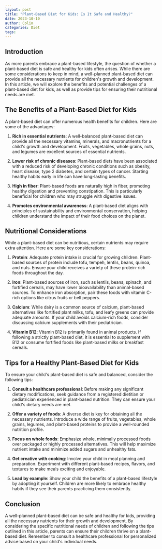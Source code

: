 ```yaml
---
layout: post
title: "Plant-Based Diet for Kids: Is It Safe and Healthy?"
date: 2023-10-10
author: Colin
categories: Diet
tags: 
---
```


## Introduction

As more parents embrace a plant-based lifestyle, the question of whether a plant-based diet is safe and healthy for kids often arises. While there are some considerations to keep in mind, a well-planned plant-based diet can provide all the necessary nutrients for children's growth and development. In this article, we will explore the benefits and potential challenges of a plant-based diet for kids, as well as provide tips for ensuring their nutritional needs are met.

## The Benefits of a Plant-Based Diet for Kids

A plant-based diet can offer numerous health benefits for children. Here are some of the advantages:

1. **Rich in essential nutrients**: A well-balanced plant-based diet can provide all the necessary vitamins, minerals, and macronutrients for a child's growth and development. Fruits, vegetables, whole grains, nuts, and legumes are excellent sources of essential nutrients.

2. **Lower risk of chronic diseases**: Plant-based diets have been associated with a reduced risk of developing chronic conditions such as obesity, heart disease, type 2 diabetes, and certain types of cancer. Starting healthy habits early in life can have long-lasting benefits.

3. **High in fiber**: Plant-based foods are naturally high in fiber, promoting healthy digestion and preventing constipation. This is particularly beneficial for children who may struggle with digestive issues.

4. **Promotes environmental awareness**: A plant-based diet aligns with principles of sustainability and environmental conservation, helping children understand the impact of their food choices on the planet.

## Nutritional Considerations

While a plant-based diet can be nutritious, certain nutrients may require extra attention. Here are some key considerations:

1. **Protein**: Adequate protein intake is crucial for growing children. Plant-based sources of protein include tofu, tempeh, lentils, beans, quinoa, and nuts. Ensure your child receives a variety of these protein-rich foods throughout the day.

2. **Iron**: Plant-based sources of iron, such as lentils, beans, spinach, and fortified cereals, may have lower bioavailability than animal-based sources. To enhance iron absorption, pair these foods with vitamin C-rich options like citrus fruits or bell peppers.

3. **Calcium**: While dairy is a common source of calcium, plant-based alternatives like fortified plant milks, tofu, and leafy greens can provide adequate amounts. If your child avoids calcium-rich foods, consider discussing calcium supplements with their pediatrician.

4. **Vitamin B12**: Vitamin B12 is primarily found in animal products. If following a strictly plant-based diet, it is essential to supplement with B12 or consume fortified foods like plant-based milks or breakfast cereals.

## Tips for a Healthy Plant-Based Diet for Kids

To ensure your child's plant-based diet is safe and balanced, consider the following tips:

1. **Consult a healthcare professional**: Before making any significant dietary modifications, seek guidance from a registered dietitian or pediatrician experienced in plant-based nutrition. They can ensure your child's dietary needs are met.

2. **Offer a variety of foods**: A diverse diet is key for obtaining all the necessary nutrients. Introduce a wide range of fruits, vegetables, whole grains, legumes, and plant-based proteins to provide a well-rounded nutrition profile.

3. **Focus on whole foods**: Emphasize whole, minimally processed foods over packaged or highly processed alternatives. This will help maximize nutrient intake and minimize added sugars and unhealthy fats.

4. **Get creative with cooking**: Involve your child in meal planning and preparation. Experiment with different plant-based recipes, flavors, and textures to make meals exciting and enjoyable.

5. **Lead by example**: Show your child the benefits of a plant-based lifestyle by adopting it yourself. Children are more likely to embrace healthy habits if they see their parents practicing them consistently.

## Conclusion

A well-planned plant-based diet can be safe and healthy for kids, providing all the necessary nutrients for their growth and development. By considering the specific nutritional needs of children and following the tips outlined in this article, parents can ensure their children thrive on a plant-based diet. Remember to consult a healthcare professional for personalized advice based on your child's individual needs.